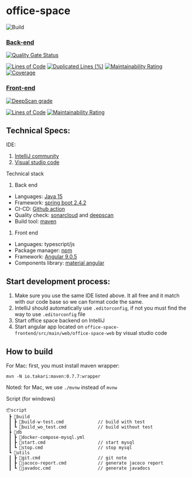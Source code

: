 # office-space
![Build](https://github.com/our-fancy-team-name/office-space/workflows/Build/badge.svg)
### [Back-end](https://sonarcloud.io/dashboard?id=our-fancy-team-name_office-space)

[![Quality Gate Status](https://sonarcloud.io/api/project_badges/measure?project=office-space-java&metric=alert_status)](https://sonarcloud.io/dashboard?id=office-space-java)

[![Lines of Code](https://sonarcloud.io/api/project_badges/measure?project=office-space-java&metric=ncloc)](https://sonarcloud.io/dashboard?id=office-space-java)
[![Duplicated Lines (%)](https://sonarcloud.io/api/project_badges/measure?project=office-space-java&metric=duplicated_lines_density)](https://sonarcloud.io/dashboard?id=office-space-java)
[![Maintainability Rating](https://sonarcloud.io/api/project_badges/measure?project=office-space-java&metric=sqale_rating)](https://sonarcloud.io/dashboard?id=office-space-java)
[![Coverage](https://sonarcloud.io/api/project_badges/measure?project=office-space-java&metric=coverage)](https://sonarcloud.io/dashboard?id=office-space-java)

### [Front-end](https://sonarcloud.io/dashboard?id=office-space-web)
[![DeepScan grade](https://deepscan.io/api/teams/8125/projects/10280/branches/140197/badge/grade.svg)](https://deepscan.io/dashboard#view=project&tid=8125&pid=10280&bid=140197)


[![Lines of Code](https://sonarcloud.io/api/project_badges/measure?project=office-space-web&metric=ncloc)](https://sonarcloud.io/dashboard?id=office-space-web)
[![Maintainability Rating](https://sonarcloud.io/api/project_badges/measure?project=office-space-web&metric=sqale_rating)](https://sonarcloud.io/dashboard?id=office-space-web)


## Technical Specs:

IDE:
 1. [IntelliJ community](https://www.jetbrains.com/idea/)
 1. [Visual studio code](https://code.visualstudio.com/)
 
Technical stack
 1. Back end
  * Languages: [Java 15](https://www.oracle.com/java/technologies/javase-downloads.html)
  * Framework: [spring boot 2.4.2](https://spring.io/)
  * CI-CD: [Github action](https://github.com/features/actions)
  * Quality check: [sonarcloud](https://sonarcloud.io/) and [deepscan](https://deepscan.io/)
  * Build tool: [maven](https://maven.apache.org/)
 1. Front end
  * Languages: typescript/js
  * Package manager: [npm](https://www.npmjs.com/)
  * Framework: [Angular 9.0.5](http://angular.io/)
  * Components library: [material angular](https://material.angular.io/)
  
## Start development process:
 1. Make sure you use the same IDE listed above. It all free and it match with our code base so we can format code the same.
 1. IntelliJ should automatically use `.editorconfig`, if not you must find the way to use `.editorconfig` file
 1. Start office space backend on IntelliJ
 1. Start angular app located on `office-space-frontend/src/main/web/office-space-web` by visual studio code

## How to build
For Mac: first, you must install maven wrapper:
```
mvn -N io.takari:maven:0.7.7:wrapper
```
Noted: for Mac, we use `./mvnw` instead of `mvnw`

Script (for windows)
```
📦script
 ┣ 📂build
 ┃ ┣ 📜build-w-test.cmd             // build with test
 ┃ ┗ 📜build_wo_test.cmd            // build without test
 ┣ 📂db
 ┃ ┣ 📜docker-compose-mysql.yml
 ┃ ┣ 📜start.cmd                    // start mysql
 ┃ ┗ 📜stop.cmd                     // stop mysql
 ┗ 📂utils
 ┃ ┣ 📜git.cmd                      // git note
 ┃ ┣ 📜jacoco-report.cmd            // generate jacoco report
 ┃ ┗ 📜javadoc.cmd                  // generate javadocs
```
